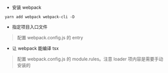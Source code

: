 * 安装 webpack
```
yarn add webpack webpack-cli -D
``` 

* 指定项目入口文件
> 配置 webpack.config.js 的 entry 

* 让 webpack 能编译 tsx
> 配置 webpack.config.js 的 module.rules。注意 loader 项内容是需要手动安装的

